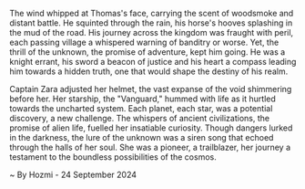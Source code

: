 
The wind whipped at Thomas's face, carrying the scent of woodsmoke and distant battle. He squinted through the rain, his horse's hooves splashing in the mud of the road. His journey across the kingdom was fraught with peril, each passing village a whispered warning of banditry or worse. Yet, the thrill of the unknown, the promise of adventure, kept him going. He was a knight errant, his sword a beacon of justice and his heart a compass leading him towards a hidden truth, one that would shape the destiny of his realm. 

Captain Zara adjusted her helmet, the vast expanse of the void shimmering before her. Her starship, the "Vanguard," hummed with life as it hurtled towards the uncharted system. Each planet, each star, was a potential discovery, a new challenge. The whispers of ancient civilizations, the promise of alien life, fuelled her insatiable curiosity. Though dangers lurked in the darkness, the lure of the unknown was a siren song that echoed through the halls of her soul. She was a pioneer, a trailblazer, her journey a testament to the boundless possibilities of the cosmos. 

~ By Hozmi - 24 September 2024
